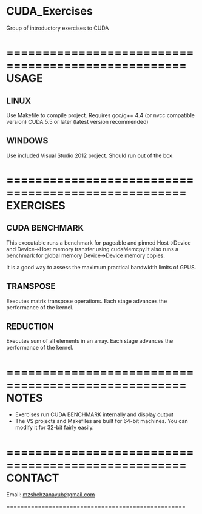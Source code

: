CUDA_Exercises
==============

Group of introductory exercises to CUDA

===================================================
USAGE
===================================================
LINUX
---------
Use Makefile to compile project.
Requires gcc/g++ 4.4 (or nvcc compatible version)
CUDA 5.5 or later (latest version recommended)

WINDOWS
---------
Use included Visual Studio 2012 project. Should run out of the box.

===================================================
EXERCISES
===================================================
CUDA BENCHMARK
---------------
This executable runs a benchmark for pageable and pinned Host->Device and Device->Host memory transfer using cudaMemcpy.It also runs a benchmark for global memory Device->Device memory copies.

It is a good way to assess the maximum practical bandwidth limits of GPUS.

TRANSPOSE
----------
Executes matrix transpose operations.
Each stage advances the performance of the kernel.

REDUCTION
----------
Executes sum of all elements in an array.
Each stage advances the performance of the kernel.

===================================================
NOTES
===================================================
* Exercises run CUDA BENCHMARK internally and display output
* The VS projects and Makefiles are built for 64-bit machines. You can modify it for 32-bit fairly easily.

===================================================
CONTACT
===================================================
Email: mzshehzanayub@gmail.com

===================================================
